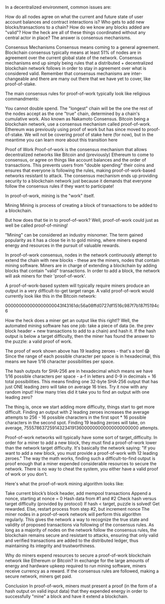 In a decentralized environment, common issues are:

How do all nodes agree on what the current and future state of user account balances and contract interactions is?
Who gets to add new blocks/transactions to a chain? How do we know any blocks added are "valid"?
How the heck are all of these things coordinated without any central actor in place?
The answer is consensus mechanisms.

Consensus Mechanisms
Consensus means coming to a general agreement. Blockchain consensus typically means at least 51% of nodes are in agreement over the current global state of the network. Consensus mechanisms end up simply being rules that a distributed + decentralized blockchain network follows in order to stay in agreement over what is considered valid. Remember that consensus mechanisms are inter-changeable and there are many out there that we have yet to cover, like proof-of-stake.

The main consensus rules for proof-of-work typically look like religious commandments:

You cannot double spend.
The "longest" chain will be the one the rest of the nodes accept as the one "true" chain, determined by a chain's cumulative work. Also known as Nakamoto Consensus.
Bitcoin being a blockchain network, use a consensus mechanism called proof-of-work. Ethereum was previously using proof of work but has since moved to proof-of-stake. We will not be covering proof of stake here (for now), but in the meantime you can learn more about this transition here

Proof of Work
Proof-of-work is the consensus mechanism that allows decentralized networks like Bitcoin and (previously) Ethereum to come to consensus, or agree on things like account balances and the order of transactions. This prevents users from "double spending" their coins and ensures that everyone is following the rules, making proof-of-work-based networks resistant to attack. The consensus mechanism ends up providing security to a blockchain network just because it demands that everyone follow the consensus rules if they want to participate!

In proof-of-work, mining is the "work" itself.

Mining
Mining is process of creating a block of transactions to be added to a blockchain.

But how does that tie in to proof-of-work? Well, proof-of-work could just as well be called proof-of-mining!

"Mining" can be considered an industry misnomer. The term gained popularity as it has a close tie in to gold mining, where miners expend energy and resources in the pursuit of valuable rewards.

In proof-of-work consensus, nodes in the network continuously attempt to extend the chain with new blocks - these are the miners, nodes that contain mining software. Miners are in charge of extending a blockchain by adding blocks that contain "valid" transactions. In order to add a block, the network will ask miners for their 'proof-of-work'.

A proof-of-work-based system will typically require miners produce an output in a very difficult-to-get target range. A valid proof-of-work would currently look like this in the Bitcoin network:

000000000000000000043f43161dc56a08ffd0727df1516c987f7b187f5194c6

How the heck does a miner get an output like this right!? Well, the automated mining software has one job: take a piece of data (ie. the prev block header + new transactions to add to a chain) and hash it. If the hash output is below a target difficulty, then the miner has found the answer to the puzzle: a valid proof of work.

The proof of work shown above has 19 leading zeroes - that's a ton! :scream: Since the range of each possible character per space is in hexadecimal, this means we have 1/16 character possibilities per space.

The hash outputs for SHA-256 are in hexadecimal which means we have 1/16 possible characters per space - a-f in letters and 0-9 in decimals = 16 total possibilities. This means finding one 32-byte SHA-256 output that has just ONE leading zero will take on average 16 tries. Try it now with any random input! How many tries did it take you to find an output with one leading zero?

The thing is, once we start adding more difficulty, things start to get more difficult. Finding an output with 2 leading zeroes increases the average attempts to 256 - 16 possible characters in the first spot \* 16 possible characters in the second spot. Finding 19 leading zeroes will take, on average, 75557863725914323419136000000000000000000000 attempts.

Proof-of-work networks will typically have some sort of target_difficulty. In order for a miner to add a new block, they must find a proof-of-work lower than the network target difficulty. It's basically the network saying: "If you want to add a new block, you must provide a proof-of-work with 12 leading zeroes." The way the math works, finding such a difficult-to-find output is proof enough that a miner expended considerable resources to secure the network. There is no way to cheat the system, you either have a valid proof of work or you don't.

Here's what the proof-of-work mining algorithm looks like:

Take current block’s block header, add mempool transactions
Append a nonce, starting at nonce = 0
Hash data from #1 and #2
Check hash versus target difficulty (provided by protocol)
If hash < target, puzzle is solved! Get rewarded.
Else, restart process from step #2, but increment nonce
The miner nodes in a proof-of-work network will perform this algorithm regularly. This gives the network a way to recognize the true state and validity of proposed transactions via following of the consensus rules. As long as a majority of nodes on the network follow the consensus rules, the blockchain remains secure and resistant to attacks, ensuring that only valid and verified transactions are added to the distributed ledger, thus maintaining its integrity and trustworthiness.

Why do miners expend resources to secure a proof-of-work blockchain network like Ethereum or Bitcoin? In exchange for the large amounts of energy and hardware upkeep required to run mining software, miners receive currency as a reward. If the consensus rules are followed, making a secure network, miners get paid.

Conclusion
In proof-of-work, miners must present a proof (in the form of a hash output on valid input data) that they expended energy in order to successfully "mine" a block and have it extend a blockchain.
